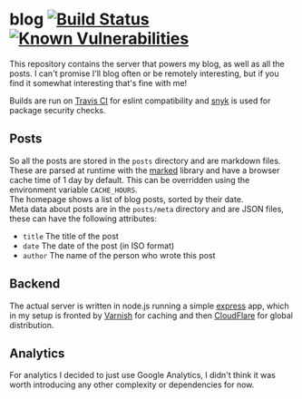 # blog [![Build Status](https://travis-ci.org/njb-said/blog.svg?branch=master)](https://travis-ci.org/njb-said/blog) [![Known Vulnerabilities](https://snyk.io/test/github/njb-said/blog/badge.svg)](https://snyk.io/test/github/njb-said/blog)

This repository contains the server that powers my blog, as well as all the posts. I can't promise I'll blog often or be remotely interesting, but if you find it somewhat interesting that's fine with me!

Builds are run on [Travis CI](https://travis-ci.org/njb-said/blog) for eslint compatibility and [snyk](https://snyk.io) is used for package security checks.

## Posts

So all the posts are stored in the `posts` directory and are markdown files.  
These are parsed at runtime with the [marked](https://npm.im/marked) library and have a browser cache time of 1 day by default. This can be overridden using the environment variable `CACHE_HOURS`.  
The homepage shows a list of blog posts, sorted by their date.  
Meta data about posts are in the `posts/meta` directory and are JSON files, these can have the following attributes:

- `title` The title of the post
- `date` The date of the post (in ISO format)
- `author` The name of the person who wrote this post


## Backend

The actual server is written in node.js running a simple [express](https://npm.im/express) app, which in my setup is fronted by [Varnish](http://varnish-cache.org) for caching and then [CloudFlare](https://cloudflae.com) for global distribution.


## Analytics

For analytics I decided to just use Google Analytics, I didn't think it was worth introducing any other complexity or dependencies for now.
